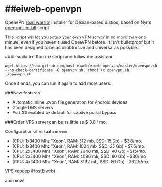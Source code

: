 ##eiweb-openvpn
=========

OpenVPN [road warrior](http://en.wikipedia.org/wiki/Road_warrior_%28computing%29) installer for Debian-based distros, based on Nyr's [openvpn-install](https://github.com/Nyr/openvpn-install) script

This script will let you setup your own VPN server in no more than one minute, even if you haven't used OpenVPN before. It isn't bulletproof but it has been designed to be as unobtrusive and universal as possible.

###Installation
Run the script and follow the assistant:

`wget https://raw.github.com/host-eiweb/eiweb-openvpn/master/openvpn.sh --no-check-certificate -O openvpn.sh; chmod +x openvpn.sh; ./openvpn.sh`

Once it ends, you can run it again to add more users.

###New features
- Automatic inline .ovpn file generation for Android devices
- Google DNS servers
- Port 53 enabled by default for captive portal bypass

###Order VPS server can be as little as $ 3.8 / mo.

Configuration of virtual servers:
- (CPU: 1x3400 Mhz "Xeon", RAM: 512 mb, SSD: 15 Gb) - $3.8/mo.
- (CPU: 1x3400 Mhz "Xeon", RAM: 1024 mb, SSD: 25 Gb) - $7.5/mo.
- (CPU: 2x3400 Mhz "Xeon", RAM: 2048 mb, SSD: 40 Gb) - $15/mo.
- (CPU: 2x3400 Mhz "Xeon", RAM: 4096 mb, SSD: 60 Gb) - $30/mo.
- (CPU: 4x3400 Mhz "Xeon", RAM: 8192 mb, SSD: 80 Gb) - $62.5/mo.

[VPS сервер (HostEiweb)](https://hosteiweb.com)

Join now!
